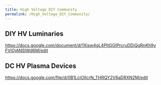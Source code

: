 ```yaml
---
title: High Voltage DIY Community
permalink: /High_Voltage_DIY_Community/
---
```


DIY HV Luminaries
-----------------

<https://docs.google.com/document/d/1Xisw4gL4PltGGIPrcruDDiQgRnKh9yFViOjANSIWd6M/edit>

DC HV Plasma Devices
--------------------

<https://docs.google.com/file/d/0B1LciOIIcrN_THRQY2V6aDRXN2M/edit>